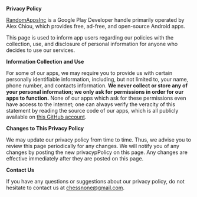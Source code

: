 **Privacy Policy**

[RandomAppsInc](https://play.google.com/store/apps/dev?id=9093438553713389916) is a Google Play Developer handle primarily operated by Alex Chiou, which provides free, ad-free, and open-source Android apps.

This page is used to inform app users regarding our policies with the collection, use, and disclosure of personal information for anyone who decides to use our services.

**Information Collection and Use**

For some of our apps, we may require you to provide us with certain personally identifiable information, including, but not limited to, your name, phone number, and contacts information. **We never collect or store any of your personal information; we only ask for permissions in order for our apps to function.** None of our apps which ask for these permissions even have access to the internet; one can always verify the veracity of this statement by reading the source code of our apps, which is all publicly available on [this GitHub account](https://github.com/Gear61?tab=repositories).

**Changes to This Privacy Policy**

We may update our privacy policy from time to time. Thus, we advise you to review this page periodically for any changes. We will notify you of any changes by posting the new privacypPolicy on this page. Any changes are effective immediately after they are posted on this page.

**Contact Us**

If you have any questions or suggestions about our privacy policy, do not hesitate to contact us at chessnone@gmail.com.
